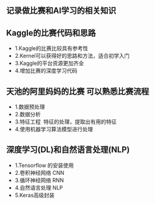 ## 记录做比赛和AI学习的相关知识
## Kaggle的比赛代码和思路
* 1.Kaggle的比赛比较具有参考性 
* 2.Kernel可以获得好的思路和方法，适合初学入门
* 3.Kaggle的平台资源更加齐全
* 4.增加比赛的深度学习代码

## 天池的阿里妈妈的比赛 可以熟悉比赛流程
* 1.数据预处理
* 2.数据分析
* 3.特征工程  特征的处理，提取出有用的特征
* 4.使用机器学习算法模型进行处理

## 深度学习(DL)和自然语言处理(NLP)
* 1.Tensorflow 的安装使用
* 2.卷积神经网络 CNN
* 3.循环神经网络 RNN
* 4.自然语言处理 NLP
* 5.Keras高级封装
	  
